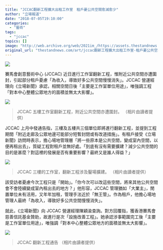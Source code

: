 ```yaml
---
title: "JCCAC翻新工程擴大出租工作室　租戶憂公共空間愈減愈少"
author: "立場報道"
date: "2018-07-05T19:10:00"
categories:
  - "藝術"
tags:
  - "jccac"
topics: []
image: "http://web.archive.org/web/2021im_/https://assets.thestandnews.com/media/photos/jccac-01_5EN0o.png"
original_url: "thestandnews.com/art/jccac翻新工程擴大出租工作室-租戶憂公共空間愈減愈少"
---
```

![](http://web.archive.org/web/2021im_/https://assets.thestandnews.com/media/photos/jccac-01_5EN0o.png)

賽馬會創意藝術中心 (JCCAC) 近日進行工作室翻新工程，惟附近公共空間亦遭圍封，引起部分租戶憂慮「為收入，導致好多公共空間慢慢消失」。JCCAC 營運經理向《立場新聞》承認，相關空間日後「主要是工作室單位用途」，唯強調工程「對本中心整體公眾地方的面積並無太大影響」。

![](http://web.archive.org/web/2021im_/https://assets.thestandnews.com/media/photos/35882129_10156487485331719_8092654108713943040_n_whaIO.jpg)
> JCCAC 五樓工作室翻新工程，附近公共空間亦遭圍封。 （相片由讀者提供）

JCCAC 上月中發通告指，三樓及五樓共三個單位即將進行翻新工程，並提到工程期間「附近走廊及公眾地邊可能部分短暫封閉或有改道措施」。有租戶接受《立場新聞》訪問時表示，擔心場地管理層「將一些原本是公共空間，變成室內空間，以便再租出去」，質疑工程對租戶並無好處。「到底有沒有需要擴建？減少公共空間的目的是甚麼？對這裡的發展是否有重要影響？最終又是誰人得益？」

![](http://web.archive.org/web/2021im_/https://assets.thestandnews.com/media/photos/35925922_10156487488406719_7904091206034915328_n_AJVGV.jpg)
> JCCAC 三樓的工作室，翻新工程涉及鑿場擴建。 （相片由讀者提供）

該受訪者憂慮今次工程只是「開始」。「你今次可以改這些空間，將來其他公共空間會不會陸續變成室內租出去的地方？」他形容，JCCAC 管理猶如「大業主」，閒置單位未有活用，又年年加租，管理手法近於「無王管」。作為租戶，他擔心場地管理人最終「為收入，導致好多公共空間慢慢消失」。

就此，《立場新聞》向 JCCAC 營運經理陳穎渝查詢。對方回覆指，獲香港賽馬會慈善信託基金贊助，故進行是次「設施改善工程」。她承認涉事範圍完工後「主要是工作室單位用途」，唯強調「對本中心整體公眾地方的面積並無太大影響」。

![](http://web.archive.org/web/2021im_/https://assets.thestandnews.com/media/photos/35850774_10156484920151719_2836180236574392320_n_lIH6u.jpg)
> JCCAC 翻新工程通告 （相片由讀者提供）
